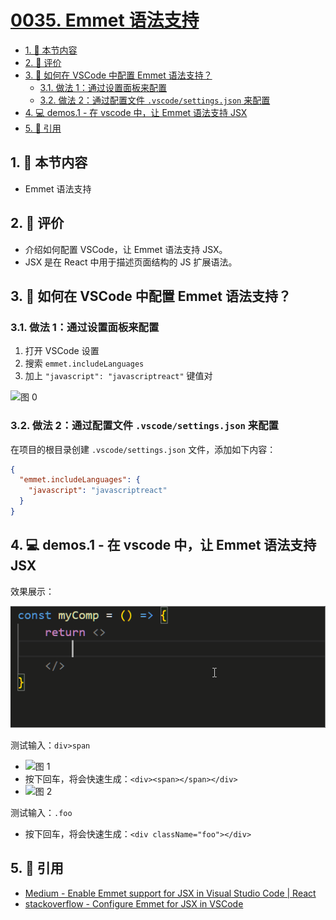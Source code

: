 # [0035. Emmet 语法支持](https://github.com/tnotesjs/TNotes.react/tree/main/notes/0035.%20Emmet%20%E8%AF%AD%E6%B3%95%E6%94%AF%E6%8C%81)

<!-- region:toc -->

- [1. 🎯 本节内容](#1--本节内容)
- [2. 🫧 评价](#2--评价)
- [3. 🤔 如何在 VSCode 中配置 Emmet 语法支持？](#3--如何在-vscode-中配置-emmet-语法支持)
  - [3.1. 做法 1：通过设置面板来配置](#31-做法-1通过设置面板来配置)
  - [3.2. 做法 2：通过配置文件 `.vscode/settings.json` 来配置](#32-做法-2通过配置文件-vscodesettingsjson-来配置)
- [4. 💻 demos.1 - 在 vscode 中，让 Emmet 语法支持 JSX](#4--demos1---在-vscode-中让-emmet-语法支持-jsx)
- [5. 🔗 引用](#5--引用)

<!-- endregion:toc -->

## 1. 🎯 本节内容

- Emmet 语法支持

## 2. 🫧 评价

- 介绍如何配置 VSCode，让 Emmet 语法支持 JSX。
- JSX 是在 React 中用于描述页面结构的 JS 扩展语法。

## 3. 🤔 如何在 VSCode 中配置 Emmet 语法支持？

### 3.1. 做法 1：通过设置面板来配置

1. 打开 VSCode 设置
2. 搜索 `emmet.includeLanguages`
3. 加上 `"javascript": "javascriptreact"` 键值对

![图 0](https://cdn.jsdelivr.net/gh/tnotesjs/imgs@main/2025-06-23-21-50-59.png)

### 3.2. 做法 2：通过配置文件 `.vscode/settings.json` 来配置

在项目的根目录创建 `.vscode/settings.json` 文件，添加如下内容：

```json
{
  "emmet.includeLanguages": {
    "javascript": "javascriptreact"
  }
}
```

## 4. 💻 demos.1 - 在 vscode 中，让 Emmet 语法支持 JSX

效果展示：

![示例](./assets/1.gif)

测试输入：`div>span`

- ![图 1](https://cdn.jsdelivr.net/gh/tnotesjs/imgs@main/2025-06-23-21-52-57.png)
- 按下回车，将会快速生成：`<div><span></span></div>`
- ![图 2](https://cdn.jsdelivr.net/gh/tnotesjs/imgs@main/2025-06-23-21-53-18.png)

测试输入：`.foo`

- 按下回车，将会快速生成：`<div className="foo"></div>`

## 5. 🔗 引用

- [Medium - Enable Emmet support for JSX in Visual Studio Code | React][1]
- [stackoverflow - Configure Emmet for JSX in VSCode][2]

[1]: https://eshwaren.medium.com/enable-emmet-support-for-jsx-in-visual-studio-code-react-f1f5dfe8809c
[2]: https://stackoverflow.com/questions/56311467/configure-emmet-for-jsx-in-vscode
